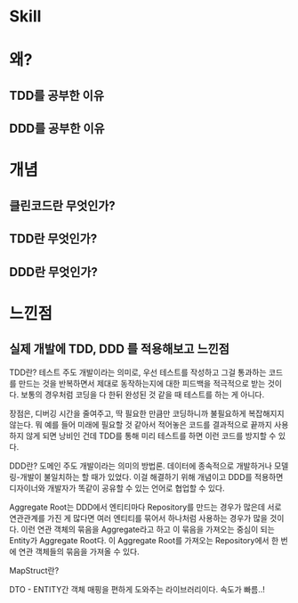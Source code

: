 # Skill
# 왜? 
## TDD를 공부한 이유    
## DDD를 공부한 이유   

# 개념
## 클린코드란 무엇인가?  
## TDD란 무엇인가?    
## DDD란 무엇인가?   

# 느낀점 
## 실제 개발에 TDD, DDD 를 적용해보고 느낀점 

TDD란?
테스트 주도 개발이라는 의미로, 우선 테스트를 작성하고 그걸 통과하는 코드를 만드는 것을 반복하면서 제대로 동작하는지에 대한 피드백을 적극적으로 받는 것이다. 보통의 경우처럼 코딩을 다 한뒤 완성된 것 같을 때 테스트를 하는 게 아니다. 

장점은, 디버깅 시간을 줄여주고, 딱 필요한 만큼만 코딩하니까 불필요하게 복잡해지지 않는다. 뭐 예를 들어 미래에 필요할 것 같아서 적어놓은 코드를 결과적으로 끝까지 사용하지 않게 되면 낭비인 건데 TDD를 통해 미리 테스트를 하면 이런 코드를 방지할 수 있다.

DDD란?
도메인 주도 개발이라는 의미의 방법론. 데이터에 종속적으로 개발하거나 모델링-개발이 불일치하는 할 때가 있었다. 이걸 해결하기 위해 개념이고 DDD를 적용하면 디자이너와 개발자가 똑같이 공유할 수 있는 언어로 협업할 수 있다.

Aggregate Root는 DDD에서 엔티티마다 Repository를 만드는 경우가 많은데 서로 연관관계를 가진 게 많다면 여러 엔티티를 묶어서 하나처럼 사용하는 경우가 많을 것이다. 이런 연관 객체의 묶음을 Aggregate라고 하고 이 묶음을 가져오는 중심이 되는 Entity가 Aggregate Root다. 이 Aggregate Root를 가져오는 Repository에서 한 번에 연관 객체들의 묶음을 가져올 수 있다.

MapStruct란?

DTO - ENTITY간 객체 매핑을 편하게 도와주는 라이브러리이다. 속도가 빠름..!
